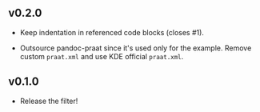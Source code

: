 ## v0.2.0

- Keep indentation in referenced code blocks (closes #1).

- Outsource pandoc-praat since it's used only for the example. Remove custom `praat.xml` and use KDE official `praat.xml`.

## v0.1.0

- Release the filter!